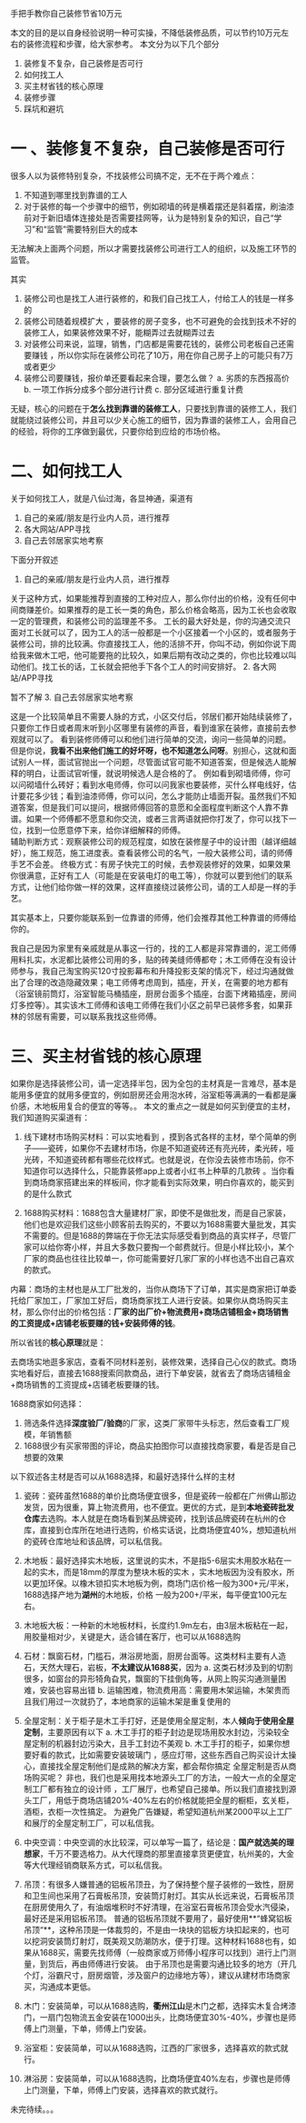 手把手教你自己装修节省10万元

本文的目的是以自身经验说明一种可实操，不降低装修品质，可以节约10万元左右的装修流程和步骤，给大家参考。
本文分为以下几个部分
1. 装修复不复杂，自己装修是否可行
2. 如何找工人
3. 买主材省钱的核心原理
4. 装修步骤
5. 踩坑和避坑

# 一 、装修复不复杂，自己装修是否可行
很多人以为装修特别复杂，不找装修公司搞不定，无不在于两个难点：
1. 不知道到哪里找到靠谱的工人
2. 对于装修的每一个步骤中的细节，例如砌墙的砖是横着摆还是斜着摆，刷油漆前对于新旧墙体连接处是否需要挂网等，认为是特别复杂的知识，自己“学习”和“监管”需要特别巨大的成本

无法解决上面两个问题，所以才需要找装修公司进行工人的组织，以及施工环节的监管。

其实
1. 装修公司也是找工人进行装修的，和我们自己找工人，付给工人的钱是一样多的
2. 装修公司随着规模扩大 ，要装修的房子变多，也不可避免的会找到技术不好的装修工人，如果装修效果不好，能糊弄过去就糊弄过去
3. 对装修公司来说，监理，销售，门店都是需要花钱的，装修公司老板自己还需要赚钱 ，所以你实际在装修公司花了10万，用在你自己房子上的可能只有7万或者更少
4. 装修公司要赚钱，报价单还要看起来合理，要怎么做？
a. 劣质的东西报高价 
b. 一项工作拆分成多个部分进行计费
c. 部分区域进行重复计费

无疑，核心的问题在于**怎么找到靠谱的装修工人**，只要找到靠谱的装修工人，我们就能绕过装修公司，并且可以少关心施工的细节，因为靠谱的装修工人，会用自己的经验，将你的工序做到最优，只要你给到应给的市场价格。

# 二、如何找工人
关于如何找工人，就是八仙过海，各显神通，渠道有
1. 自己的亲戚/朋友是行业内人员，进行推荐
2. 各大网站/APP寻找
3. 自己去邻居家实地考察

下面分开叙述

1. 自己的亲戚/朋友是行业内人员，进行推荐

关于这种方式，如果能推荐到直接的工种对应人，那么你付出的价格，没有任何中间商赚差价。如果推荐的是工长一类的角色，那么价格会略高，因为工长也会收取一定的管理费，和装修公司的监理差不多。
工长的最大好处是，你的沟通交流只面对工长就可以了，因为工人的活一般都是一个小区接着一个小区的，或者服务于装修公司，排的比较满。你直接找工人，他的活排不开，你叫不动，例如你说下周给我来做木工吧，他可能要拖的比较久，如果后期有改动之类的，你也比较难以叫动他们。找工长的话，工长就会把他手下各个工人的时间安排好。
2. 各大网站/APP寻找

暂不了解
3. 自己去邻居家实地考察

这是一个比较简单且不需要人脉的方式，小区交付后，邻居们都开始陆续装修了，只要你工作日或者周末听到小区哪里有装修的声音，看到谁家在装修，直接前去参观就可以了。
看到装修师傅可以和他们进行简单的交流，询问一些简单的问题。但是你说，**我看不出来他们施工的好坏呀，也不知道怎么问呀**。别担心，这就和面试别人一样，面试官抛出一个问题，尽管面试官可能不知道答案，但是候选人能解释的明白，让面试官听懂，就说明候选人是合格的了。
例如看到砌墙师傅，你可以问砌墙什么砖好；看到水电师傅，你可以问我家也要装修，买什么样电线好，估计要花多少钱；看到油漆师傅，你可以问，怎么才能防止墙面开裂。虽然我们不知道答案，但是我们可以提问，根据师傅回答的意愿和全面程度判断这个人靠不靠谱。如果一个师傅都不愿意和你交流，或者三言两语就把你打发了，你可以找下一位，找到一位愿意停下来，给你详细解释的师傅。     
辅助判断方式：观察装修公司的规范程度，如放在装修屋子中的设计图（越详细越好），施工规范，施工进度表。查看装修公司的名气，一般大装修公司，请的师傅手艺不会差。
终极方式：有房子快完工的时候，去参观装修好的效果，如果效果你很满意，正好有工人（可能是在安装电灯的电工等），你就可以要到他们的联系方式，让他们给你做一样的效果，这样直接绕过装修公司，请的工人却是一样的手艺。

其实基本上，只要你能联系到一位靠谱的师傅，他们会推荐其他工种靠谱的师傅给你的。

我自己是因为家里有亲戚就是从事这一行的，找的工人都是非常靠谱的，泥工师傅用料扎实，水泥都比装修公司用的多，贴的砖美缝师傅都夸；木工师傅在没有设计师参与，我自己淘宝购买120寸投影幕布和升降投影支架的情况下，经过沟通就做出了合理的改造隐藏效果；电工师傅考虑周到，插座，开关，在需要的地方都有（浴室镜前筒灯，浴室智能马桶插座，厨房台面多个插座，台面下烤箱插座，房间灯多控等）。其实该木工师傅和该电工师傅在我们小区之前早已装修多套，如果菲林的邻居有需要，可以联系我找这些师傅。

# 三、买主材省钱的核心原理
如果你是选择装修公司，请一定选择半包，因为全包的主材真是一言难尽，基本是能用多便宜的就用多便宜的，例如厨房还会用泡水砖，浴室柜等满满的一看都是廉价感，木地板用复合的便宜的等等。。
本文的重点之一就是如何买到便宜的主材，我们知道购买渠道有：

1. 线下建材市场购买材料：可以实地看到 ，摸到各式各样的主材，举个简单的例子——瓷砖，如果你不去建材市场，你是不知道瓷砖还有亮光砖，柔光砖，哑光砖，不知道瓷砖都有哪些花纹样式。也就是说，在你没去装修市场前，你不知道你可以选择什么，只能靠装修app上或者小红书上种草的几款砖 。当你看到商场商家搭建出来的样板间，你才能看到实际效果，明白你喜欢的，能买到的是什么款式

2. 1688购买材料：1688包含大量建材厂家，即使不是做批发，而是自己家装，他们也是欢迎我们这些小顾客前去购买的，不要以为1688需要大量批发，其实不需要的。但是1688的弊端在于你无法实际感受看到商品的真实样子，尽管厂家可以给你寄小样，并且大多数只要掏一个邮费就行。但是小样比较小，某个厂家的商品也往往比较单一，你可能需要好几家厂家的小样也选不出自己喜欢的款式。

内幕：商场的主材也是从工厂批发的，当你从商场下了订单，其实是商家把订单委托给厂家加工，厂家加工好后，商场商家找工人进行安装。如果你从商场购买主材，那么你付出的价格包括：**厂家的出厂价+物流费用+商场店铺租金+商场销售的工资提成+店铺老板要赚的钱+安装师傅的钱**。

所以省钱的**核心原理**就是：

去商场实地逛多家店，查看不同材料差别，装修效果，选择自己心仪的款式。商场实地看好后，直接去1688搜索同款商品，进行下单安装，就省去了商场店铺租金+商场销售的工资提成+店铺老板要赚的钱。

1688商家如何选择：
1. 筛选条件选择**深度验厂/验商**的厂家，这类厂家带牛头标志，然后查看工厂规模，年销售额
2. 1688很少有买家带图的评论，商品实拍图你可以直接找商家要，看是否是自己想要的效果


以下叙述各主材是否可以从1688选择，和最好选择什么样的主材

1. 瓷砖：瓷砖虽然1688的单价比商场便宜很多，但是瓷砖一般都在广州佛山那边发货，因为很重，算上物流费用，也不便宜。更优的方式，是到**本地瓷砖批发仓库**去选购。本人就是在商场看到某品牌瓷砖，找到该品牌瓷砖在杭州的仓库，直接到仓库所在地进行选购，价格实话说，比商场便宜40%，想知道杭州的瓷砖仓库地址和该品牌，可以私信我。

2. 木地板：最好选择实木地板，这里说的实木，不是指5-6层实木用胶水粘在一起的实木，而是18mm的厚度为整块木板的实木 ，实木地板因为没有胶水，所以更加环保。以橡木锁扣实木地板为例，商场门店价格一般为300+元/平米，1688选择产地为**湖州**的木地板，价格 一般为200+/平米，每平便宜100元左右。

3. 木地板大板：一种新的木地板材料，长度约1.9m左右，由3层木板粘在一起，用胶量相对少，关键是大，适合铺在客厅，也可以从1688选购

4. 石材：飘窗石材，门槛石，淋浴房地面，厨房台面等。这类材料主要有人造石，天然大理石，岩板，**不太建议从1688买**，因为
a.  这类石材涉及到的切割很多，如窗台的异形犄角旮旯，飘窗的下挂倒角等，从网上购买沟通测量困难，安装也容易出错
b. 运输困难，物流费用高：需要用木架运输，木架贵而且我们用过一次就扔了，本地商家的运输木架是重复使用的

5. 全屋定制：关于柜子是木工手打好，还是使用全屋定制，本人**倾向于使用全屋定制**，主要原因有以下
a. 木工手打的柜子封边是现场用胶水封边，污染较全屋定制的机器封边污染大，且手工封边不美观
b. 木工手打的柜子，如果你想要好看的款式，比如需要安装玻璃门 ，感应灯带，这些东西自己购买设计太操心，直接找全屋定制他们是成熟的解决方案，都会帮你搞定
全屋定制是否从商场购买呢？
非也，我们也是采用找本地源头工厂的方法，一般大一点的全屋定制工厂都有独立的设计师 ，工厂展厅，也希望自己接单。所以我们直接找到源头工厂，用低于商场店铺20%-40%左右的价格就能把全屋的橱柜，玄关柜，酒柜，衣柜一次性搞定。
为避免广告嫌疑，希望知道杭州某2000平以上工厂和展厅的全屋定制工厂，可以私信我。

6. 中央空调：中央空调的水比较深，可以单写一篇了，结论是：**国产就选美的理想家**，千万不要选格力。从大代理商的那里直接拿货更便宜，杭州美的，大金等大代理经销商联系方式，可以私信我。

7. 吊顶：有很多人嫌普通的铝板吊顶丑，为了保持整个屋子装修的一致性，厨房和卫生间也采用了石膏板吊顶，安装筒灯射灯。其实从长远来说，石膏板吊顶在厨房使用久了，有油烟堆积时不好清理，在浴室石膏板吊顶会受水汽侵染，最好还是采用铝板吊顶。
普通的铝板吊顶就不要用了，最好使用**“蜂窝铝板吊顶“**，这种吊顶是一体裁剪的，不是由一块块的铝板方块扣起来的，也可以挖洞安装筒灯射灯，既美观又防潮防水，便于打理。这种材料1688也有，如果从1688买，需要先找师傅（一般商家或万师傅小程序可以找到）进行上门测量，到货后，再由师傅进行安装。
由于吊顶也是需要沟通比较多的地方（开几个灯，浴霸尺寸，厨房烟管，涉及窗户的边缘地方等），建议从建材市场商家买，沟通成本更低。

8. 木门：安装简单，可以从1688选购，**衢州江山**是木门之都，选择实木复合烤漆门，一扇门包物流五金安装在1000出头，比商场便宜30%-40%，步骤也是师傅上门测量，下单，师傅上门安装。

9. 浴室柜：安装简单，可以从1688选购，江西的厂家很多，选择喜欢的款式就行。

10. 淋浴房：安装简单，可以从1688选购，比商场便宜40%左右，步骤也是师傅上门测量，下单，师傅上门安装，选择喜欢的款式就行。

未完待续。。。
